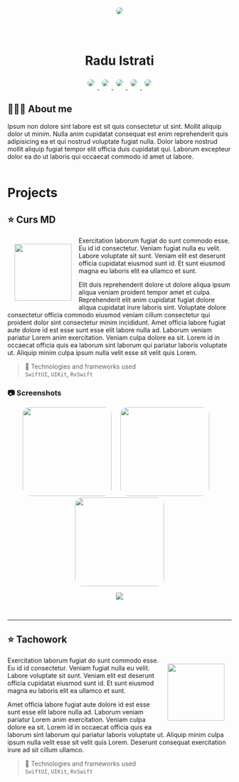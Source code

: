 
<br>
<br>
<p align = "center">
  <img style = "border-radius: 50%;" src = "https://images.unsplash.com/photo-1599566150163-29194dcaad36?ixlib=rb-4.0.3&ixid=MnwxMjA3fDB8MHxwaG90by1wYWdlfHx8fGVufDB8fHx8&auto=format&fit=crop&w=250&h=250&q=80">
</p>
<br>
<br>
<center>
  <h1>Radu Istrati</h1>
</center>
<p align = "center">
  <a href = "https://google.com">
    <img style = "border-radius: 8px; margin: 6px;" src = "https://img.shields.io/badge/linkedin-%230077B5.svg?style=for-the-badge&logo=linkedin&logoColor=white&">
  </a>
  <a href = "https://google.com">
    <img style = "border-radius: 8px; margin: 6px;" src = "https://img.shields.io/badge/github-%23121011.svg?style=for-the-badge&logo=github&logoColor=white">
  </a>
  <a href = "https://google.com">
    <img style = "border-radius: 8px; margin: 6px;" src = "https://img.shields.io/badge/Facebook-%231877F2.svg?style=for-the-badge&logo=Facebook&logoColor=white">
  </a>
  <a  href = "https://google.com">
    <img style = "border-radius: 8px; margin: 6px;" src = "https://img.shields.io/badge/Instagram-%23E4405F.svg?style=for-the-badge&logo=Instagram&logoColor=white">
  </a>
  <a href = "https://google.com">
    <img style = "border-radius: 8px; margin: 6px;" src = "https://img.shields.io/badge/Twitter-%231DA1F2.svg?style=for-the-badge&logo=Twitter&logoColor=white">
  </a>
</p>

## 👨🏼‍💻 About me
Ipsum non dolore sint labore est sit quis consectetur ut sint. Mollit aliquip dolor ut minim. Nulla anim cupidatat consequat est enim reprehenderit quis adipisicing ea et qui nostrud voluptate fugiat nulla. Dolor labore nostrud mollit aliquip fugiat tempor elit officia duis cupidatat qui. Laborum excepteur dolor ea do ut laboris qui occaecat commodo id amet ut labore.
<br>
</br>


# Projects

## ⭐ Curs MD

<img style="float: left; padding: 16px" src="https://developer.apple.com/design/human-interface-guidelines/foundations/app-icons/images/app-icon-realistic-materials_2x.png" width = 128>

Exercitation laborum fugiat do sunt commodo esse. Eu id id consectetur. Veniam fugiat nulla eu velit. Labore voluptate sit sunt. Veniam elit est deserunt officia cupidatat eiusmod sunt id. Et sunt eiusmod magna eu laboris elit ea ullamco et sunt.

Elit duis reprehenderit dolore ut dolore aliqua ipsum aliqua veniam proident tempor amet et culpa. Reprehenderit elit anim cupidatat fugiat dolore aliqua cupidatat irure laboris sint. Voluptate dolore consectetur officia commodo eiusmod veniam cillum consectetur qui proident dolor sint consectetur minim incididunt. Amet officia labore fugiat aute dolore id est esse sunt esse elit labore nulla ad. Laborum veniam pariatur Lorem anim exercitation. Veniam culpa dolore ea sit. Lorem id in occaecat officia quis ea laborum sint laborum qui pariatur laboris voluptate ut. Aliquip minim culpa ipsum nulla velit esse sit velit quis Lorem.
> 🧰 Technologies and frameworks used\
> `SwiftUI`, `UIKit`, `RxSwift` 

### 📷 Screenshots
<p align = "center">
  <img style = "border-radius: 16px; margin-right: 16px;" src="https://images.unsplash.com/photo-1609741199466-a20dec135831?ixlib=rb-4.0.3&ixid=MnwxMjA3fDB8MHxwaG90by1wYWdlfHx8fGVufDB8fHx8&auto=format&fit=crop&w=200&h=400&q=80" width="200" />
  <img style = "border-radius: 16px; margin-right: 16px;" src="https://images.unsplash.com/photo-1609741199695-096c491c7ccc?ixlib=rb-4.0.3&ixid=MnwxMjA3fDB8MHxwaG90by1wYWdlfHx8fGVufDB8fHx8&auto=format&fit=crop&w=200&h=400&q=80" width="200" />
  <img style = "border-radius: 16px;" src="https://images.unsplash.com/photo-1609741199984-45b1c92bb0dd?ixlib=rb-4.0.3&ixid=MnwxMjA3fDB8MHxwaG90by1wYWdlfHx8fGVufDB8fHx8&auto=format&fit=crop&w=200&h=400&q=80" width="200" />
</p>
<p align = "center">
<img src = "https://developer.apple.com/assets/elements/badges/download-on-the-app-store.svg">
</p>
<br>

------------

## ⭐ Tachowork
<img style="float: right; padding: 16px" src="https://developer.apple.com/design/human-interface-guidelines/foundations/app-icons/images/app-icon-realistic-materials_2x.png" width = 128>

Exercitation laborum fugiat do sunt commodo esse. Eu id id consectetur. Veniam fugiat nulla eu velit. Labore voluptate sit sunt. Veniam elit est deserunt officia cupidatat eiusmod sunt id. Et sunt eiusmod magna eu laboris elit ea ullamco et sunt.

Amet officia labore fugiat aute dolore id est esse sunt esse elit labore nulla ad. Laborum veniam pariatur Lorem anim exercitation. Veniam culpa dolore ea sit. Lorem id in occaecat officia quis ea laborum sint laborum qui pariatur laboris voluptate ut. Aliquip minim culpa ipsum nulla velit esse sit velit quis Lorem. Deserunt consequat exercitation irure ad sit cillum ullamco.

> 🧰 Technologies and frameworks used\
> `SwiftUI`, `UIKit`, `RxSwift` 

